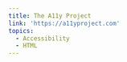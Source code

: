 ```yaml
---
title: The A11y Project
link: 'https://a11yproject.com'
topics:
  - Accessibility
  - HTML
---
```


